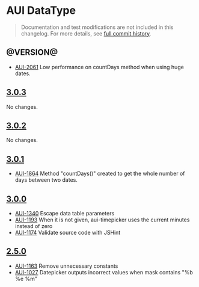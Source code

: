 # AUI DataType

> Documentation and test modifications are not included in this changelog. For more details, see [full commit history](https://github.com/liferay/alloy-ui/commits/master/src/aui-datatype).

## @VERSION@

* [AUI-2061](https://issues.liferay.com/browse/AUI-2061) Low performance on countDays method when using huge dates.

## [3.0.3](https://github.com/liferay/alloy-ui/releases/tag/3.0.3)

No changes.

## [3.0.2](https://github.com/liferay/alloy-ui/releases/tag/3.0.2)

No changes.

## [3.0.1](https://github.com/liferay/alloy-ui/releases/tag/3.0.1)

* [AUI-1864](https://issues.liferay.com/browse/AUI-1864) Method "countDays()" created to get the whole number of days between two dates.

## [3.0.0](https://github.com/liferay/alloy-ui/releases/tag/3.0.0)

* [AUI-1340](https://issues.liferay.com/browse/AUI-1340) Escape data table parameters
* [AUI-1193](https://issues.liferay.com/browse/AUI-1193) When it is not given, aui-timepicker uses the current minutes instead of zero
* [AUI-1174](https://issues.liferay.com/browse/AUI-1174) Validate source code with JSHint

## [2.5.0](https://github.com/liferay/alloy-ui/releases/tag/2.5.0)

* [AUI-1163](https://issues.liferay.com/browse/AUI-1163) Remove unnecessary constants
* [AUI-1027](https://issues.liferay.com/browse/AUI-1027) Datepicker outputs incorrect values when mask contains "%b %e %m"

